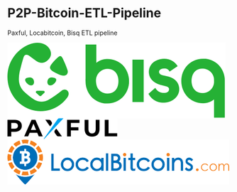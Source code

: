 # P2P-Bitcoin-ETL-Pipeline
Paxful, Locabitcoin, Bisq ETL pipeline

<img src="https://github.com/marianoeramirez/P2P-Bitcoin-ETL-Pipeline/blob/main/docs/images/bisq-logo.svg" align="center">
<img src="https://github.com/marianoeramirez/P2P-Bitcoin-ETL-Pipeline/blob/main/docs/images/paxful.svg" align="center">
<img src="https://github.com/marianoeramirez/P2P-Bitcoin-ETL-Pipeline/blob/main/docs/images/localbitcoins.png" align="center">

